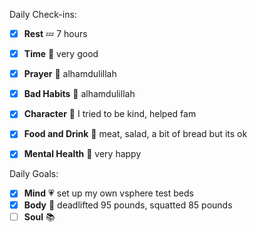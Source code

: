 Daily Check-ins:
- [x] **Rest** :zzz: 7 hours
- [x] **Time** :iphone: very good
- [x] **Prayer** :pray: alhamdulillah
- [x] **Bad Habits** :eyes: alhamdulillah
- [x] **Character** :tongue: I tried to be kind, helped fam
- [x] **Food and Drink** :palm_tree: meat, salad, a bit of bread but its ok
- [x] **Mental Health** :thought_balloon: very happy



Daily Goals:
- [x] **Mind** :heartpulse: set up my own vsphere test beds
- [x] **Body** :dancer: deadlifted 95 pounds, squatted 85 pounds
- [ ] **Soul** :books: 
